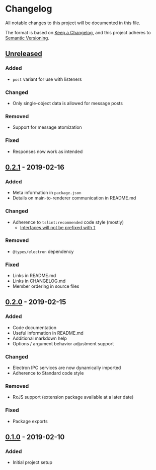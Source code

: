 # Changelog

All notable changes to this project will be documented in this file.

The format is based on [Keep a Changelog][KEEP-A-CHANGELOG],
and this project adheres to [Semantic Versioning][SEMVER].

## [Unreleased]

### Added
- `post` variant for use with listeners

### Changed
- Only single-object data is allowed for message posts

### Removed
- Support for message atomization

### Fixed
- Responses now work as intended

## [0.2.1] - 2019-02-16

### Added
- Meta information in `package.json`
- Details on main-to-renderer communication in README.md

### Changed
- Adherence to `tslint:recommended` code style (mostly)
  - [Interfaces will not be prefixed with `I`][no-interface-prefix]

### Removed
- `@types/electron` dependency

### Fixed
- Links in README.md
- Links in CHANGELOG.md
- Member ordering in source files

## [0.2.0] - 2019-02-15

### Added
- Code documentation
- Useful information in README.md
- Additional markdown help
- Options / argument behavior adjustment support

### Changed
- Electron IPC services are now dynamically imported
- Adherence to Standard code style

### Removed
- RxJS support (extension package available at a later date)

### Fixed
- Package exports

## [0.1.0] - 2019-02-10

### Added
- Initial project setup

<!-- General references -->
[KEEP-A-CHANGELOG]: https://keepachangelog.com/en/1.0.0/
[SEMVER]: https://semver.org/spec/v2.0.0.html
[no-interface-prefix]: https://stackoverflow.com/questions/31876947/confused-about-the-interface-and-class-coding-guidelines-for-typescript/41967120#41967120

<!-- Versions -->
[Unreleased]: https://github.com/axaptional/electron-ipc/compare/v0.2.1...HEAD
[0.2.1]: https://github.com/axaptional/electron-ipc/compare/v0.2.0...v0.2.1
[0.2.0]: https://github.com/axaptional/electron-ipc/compare/v0.1.0...v0.2.0
[0.1.0]: https://github.com/axaptional/electron-ipc/releases/tag/v0.1.0

